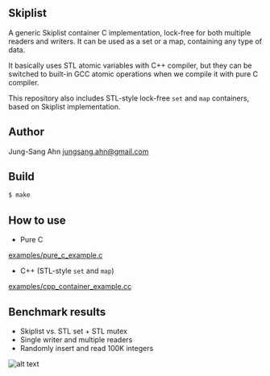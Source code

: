 Skiplist
--------
A generic Skiplist container C implementation, lock-free for both multiple readers and writers. It can be used as a set or a map, containing any type of data.

It basically uses STL atomic variables with C++ compiler, but they can be switched to built-in GCC atomic operations when we compile it with pure C compiler.

This repository also includes STL-style lock-free `set` and `map` containers, based on Skiplist implementation. 


Author
------
Jung-Sang Ahn <jungsang.ahn@gmail.com>


Build
-----
```sh
$ make
```

How to use
----------

* Pure C

[examples/pure_c_example.c](examples/pure_c_example.c)

* C++ (STL-style `set` and `map`)

[examples/cpp_container_example.cc](examples/cpp_container_example.cc)


Benchmark results
-----------------
* Skiplist vs. STL set + STL mutex
* Single writer and multiple readers
* Randomly insert and read 100K integers

![alt text](https://github.com/greensky00/skiplist/blob/master/docs/swmr_graph.png "Throughput")
